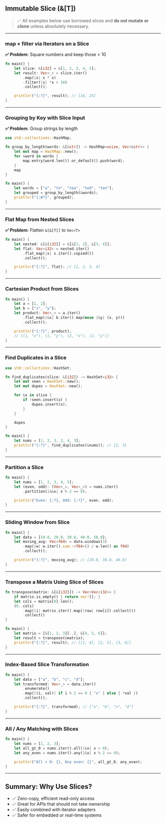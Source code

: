 
## Immutable Slice (&[T])

> ✅ All examples below use borrowed slices and **do not mutate or clone** unless absolutely necessary.

---

### map + filter via Iterators on a Slice

**✅ Problem**: Square numbers and keep those > 10

```rust
fn main() {
    let slice: &[i32] = &[1, 2, 3, 4, 5];
    let result: Vec<_> = slice.iter()
        .map(|x| x * x)
        .filter(|x| *x > 10)
        .collect();

    println!("{:?}", result); // [16, 25]
}
```

---

### Grouping by Key with Slice Input

**✅ Problem**: Group strings by length

```rust
use std::collections::HashMap;

fn group_by_length(words: &[&str]) -> HashMap<usize, Vec<&str>> {
    let mut map = HashMap::new();
    for &word in words {
        map.entry(word.len()).or_default().push(word);
    }
    map
}

fn main() {
    let words = ["a", "to", "tea", "ted", "ten"];
    let grouped = group_by_length(&words);
    println!("{:#?}", grouped);
}
```

---

### Flat Map from Nested Slices

**✅ Problem**: Flatten `&[&[T]]` to `Vec<T>`

```rust
fn main() {
    let nested: &[&[i32]] = &[&[1, 2], &[3, 4]];
    let flat: Vec<i32> = nested.iter()
        .flat_map(|s| s.iter().copied())
        .collect();

    println!("{:?}", flat); // [1, 2, 3, 4]
}
```

---

### Cartesian Product from Slices

```rust
fn main() {
    let a = [1, 2];
    let b = ["x", "y"];
    let product: Vec<_> = a.iter()
        .flat_map(|&x| b.iter().map(move |&y| (x, y)))
        .collect();

    println!("{:?}", product);
    // [(1, "x"), (1, "y"), (2, "x"), (2, "y")]
}
```

---

### Find Duplicates in a Slice

```rust
use std::collections::HashSet;

fn find_duplicates(slice: &[i32]) -> HashSet<i32> {
    let mut seen = HashSet::new();
    let mut dupes = HashSet::new();

    for &x in slice {
        if !seen.insert(x) {
            dupes.insert(x);
        }
    }

    dupes
}

fn main() {
    let nums = [1, 2, 3, 2, 4, 3];
    println!("{:?}", find_duplicates(&nums)); // {2, 3}
}
```

---

### Partition a Slice

```rust
fn main() {
    let nums = [1, 2, 3, 4, 5];
    let (even, odd): (Vec<_>, Vec<_>) = nums.iter()
        .partition(|&&x| x % 2 == 0);

    println!("Even: {:?}, Odd: {:?}", even, odd);
}
```

---

### Sliding Window from Slice

```rust
fn main() {
    let data = [10.0, 20.0, 30.0, 40.0, 50.0];
    let moving_avg: Vec<f64> = data.windows(3)
        .map(|w| w.iter().sum::<f64>() / w.len() as f64)
        .collect();

    println!("{:?}", moving_avg); // [20.0, 30.0, 40.0]
}
```

---

### Transpose a Matrix Using Slice of Slices

```rust
fn transpose(matrix: &[&[i32]]) -> Vec<Vec<i32>> {
    if matrix.is_empty() { return vec![]; }
    let cols = matrix[0].len();
    (0..cols)
        .map(|i| matrix.iter().map(|row| row[i]).collect())
        .collect()
}

fn main() {
    let matrix = [&[1, 2, 3][..], &[4, 5, 6]];
    let result = transpose(&matrix);
    println!("{:?}", result); // [[1, 4], [2, 5], [3, 6]]
}
```

---

### Index-Based Slice Transformation

```rust
fn main() {
    let data = ["a", "b", "c", "d"];
    let transformed: Vec<_> = data.iter()
        .enumerate()
        .map(|(i, val)| if i % 2 == 0 { "x" } else { *val })
        .collect();

    println!("{:?}", transformed); // ["x", "b", "x", "d"]
}
```

---

### All / Any Matching with Slices

```rust
fn main() {
    let nums = [1, 2, 3];
    let all_gt_0 = nums.iter().all(|&x| x > 0);
    let any_even = nums.iter().any(|&x| x % 2 == 0);

    println!("All > 0: {}, Any even: {}", all_gt_0, any_even);
}
```

---

## Summary: Why Use Slices?

* ✅ Zero-copy, efficient read-only access
* ✅ Great for APIs that should not take ownership
* ✅ Easily combined with iterator adapters
* ✅ Safer for embedded or real-time systems

